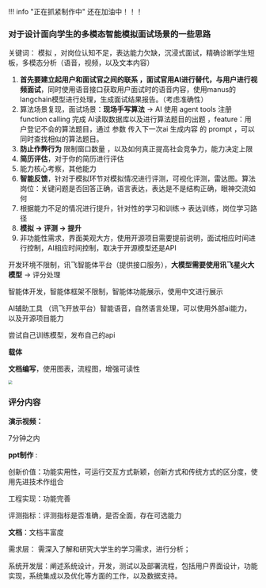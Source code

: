 !!! info "正在抓紧制作中"
	还在加油中！！！

### 对于设计面向学生的多模态智能模拟面试场景的一些思路

关键词： 模拟 ，对岗位认知不足，表达能力欠缺，沉浸式面试，精确诊断学生短板，多模态分析（语音，视频，以及文本内容）

1. **首先要建立起用户和面试官之间的联系 ，面试官用AI进行替代，与用户进行视频面试**，同时使用语音接口获取用户面试时的语音内容，使用manus的langchain模型进行处理，生成面试结果报告。（考虑准确性）
2. 算法场景复现，面试场景：**现场手写算法** -> AI 使用 agent tools 注册 function calling 完成 AI读取数据库以及进行算法题目的出题 ，feature：用户登记不会的算法题目，通过 参数 传入下一次ai 生成内容 的 prompt ，可以同时查找相似的算法题目。
3. **防止作弊行为**  限制窗口数量 ，以及如何真正提高社会竞争力，能力决定上限
4. **简历评估**，对于你的简历进行评估
5. 能力核心考察，其他能力
6. **智能反馈**，针对于模拟环节对模拟情况进行评测，可视化评测，雷达图。算法岗位：关键问题是否回答正确，语言表达，表达是不是结构正确，眼神交流如何
7. 根据能力不足的情况进行提升，针对性的学习和训练-> 表达训练，岗位学习路径
8. **模拟 -> 评测 -> 提升**
9. 非功能性需求，界面美观大方，使用开源项目需要提前说明，面试相应时间进行控制，AI相应时间控制，取决于开源模型还是API

开发环境不限制，讯飞智能体平台（提供接口服务），**大模型需要使用讯飞星火大模型** -> 评分处理

智能体开发，智能体框架不限制，智能体功能展示，使用中文进行展示

AI辅助工具 （讯飞开放平台）智能语音，自然语言处理，可以使用外部ai能力，以及开源项目能力

尝试自己训练模型，发布自己的api

**载体**

**文档编写**，使用图表，流程图，增强可读性

<img src="http://iocion.top/image-bed/image/profile_route.png" style="zoom:50%;" />

### 评分内容

**演示视频：**

7分钟之内

**ppt制作** :

创新价值：功能实用性，可运行交互方式新颖，创新方式和传统方式的区分度，使用先进技术作组合

工程实现：功能完善

评测指标：评测指标是否准确，是否全面，存在可选能力

**文档**：文档丰富度

需求层： 需深入了解和研究大学生的学习需求，进行分析；

系统开发层：阐述系统设计，开发，测试以及部署流程，包括用户界面设计，功能实现，系统集成以及优化等方面的工作，以及数据支持。
